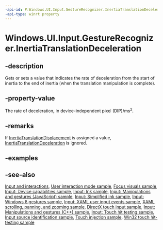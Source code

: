 ```yaml
---
-api-id: P:Windows.UI.Input.GestureRecognizer.InertiaTranslationDeceleration
-api-type: winrt property
---
```


<!-- Property syntax
public float InertiaTranslationDeceleration { get;  set; }
-->

# Windows.UI.Input.GestureRecognizer.InertiaTranslationDeceleration

## -description
Gets or sets a value that indicates the rate of deceleration from the start of inertia to the end of inertia (when the translation manipulation is complete).

## -property-value
The rate of deceleration, in device-independent pixel (DIP)/ms<sup>2</sup>.

## -remarks
If [InertiaTranslationDisplacement](gesturerecognizer_inertiatranslationdisplacement.md) is assigned a value, [InertiaTranslationDeceleration](gesturerecognizer_inertiatranslationdeceleration.md) is ignored.

## -examples

## -see-also
[Input and interactions](https://docs.microsoft.com/windows/uwp/design/input/), [User interaction mode sample](http://go.microsoft.com/fwlink/p/?LinkID=619894), [Focus visuals sample](http://go.microsoft.com/fwlink/p/?LinkID=619895), [Input: Device capabilities sample](http://go.microsoft.com/fwlink/p/?linkid=231530), [Input: Ink sample](http://go.microsoft.com/fwlink/p/?linkid=231622), [Input: Manipulations and gestures (JavaScript) sample](http://go.microsoft.com/fwlink/p/?linkid=231638), [Input: Simplified ink  sample](http://go.microsoft.com/fwlink/p/?linkid=246570), [Input: Windows 8 gestures sample](http://go.microsoft.com/fwlink/p/?LinkId=264995), [Input: XAML user input events sample](http://go.microsoft.com/fwlink/p/?linkid=226855), [XAML scrolling, panning, and zooming sample](http://go.microsoft.com/fwlink/p/?linkid=251717), [DirectX touch input sample](http://go.microsoft.com/fwlink/p/?LinkID=231627), [Input: Manipulations and gestures (C++) sample](http://go.microsoft.com/fwlink/p/?linkid=231605), [Input: Touch hit testing sample](http://go.microsoft.com/fwlink/p/?linkid=231590), [Input source identification sample](http://go.microsoft.com/fwlink/p/?LinkID=267908), [Touch injection sample](http://go.microsoft.com/fwlink/p/?LinkID=267906), [Win32 touch hit-testing sample](http://go.microsoft.com/fwlink/p/?LinkID=267915)